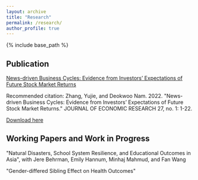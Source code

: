 ```yaml
---
layout: archive
title: "Research"
permalink: /research/
author_profile: true
---
```


<!-- 
{% if author.googlescholar %}
  You can also find my articles on <u><a href="{{author.googlescholar}}">my Google Scholar profile</a>.</u>
{% endif %}

{% include base_path %}

{% for post in site.publications reversed %}
  {% include archive-single.html %}
{% endfor %} 
-->

{% include base_path %}

Publication
--

[News-driven Business Cycles: Evidence from Investors’ Expectations of Future Stock Market Returns](https://papersearch.net/thesis/article.asp?key=3948237)

Recommended citation: Zhang, Yujie, and Deokwoo Nam. 2022. "News-driven Business Cycles: Evidence from Investors’ Expectations of Future Stock Market Returns." JOURNAL OF ECONOMIC RESEARCH 27, no. 1: 1-22.

[Download here](http://yujiezhangecon.github.io/files/ZhangNam_00_main.pdf) <br>

Working Papers and Work in Progress
--

"Natural Disasters, School System Resilience, and Educational Outcomes in Asia", with Jere Behrman, Emily Hannum, Minhaj Mahmud, and Fan Wang

"Gender-differed Sibling Effect on Health Outcomes" 

